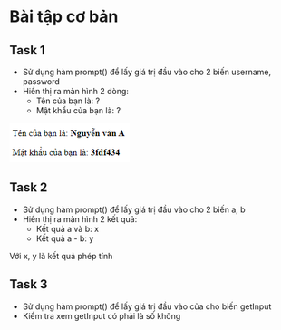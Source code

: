 # Bài tập cơ bản

## Task 1

* Sử dụng hàm prompt() để lấy giá trị đầu vào cho 2 biến username, password
* Hiển thị ra màn hình 2 dòng:
  * Tên của bạn là: ?
  * Mật khẩu của bạn là: ?

![](task1.png)


## Task 2

* Sử dụng hàm prompt() để lấy giá trị đầu vào cho 2 biến a, b
* Hiển thị ra màn hình 2 kết quả:
  * Kết quả a và b:  x
  * Kết quả a - b: y

Với x, y là kết quả phép tính


## Task 3

- Sử dụng hàm prompt() để lấy giá trị đầu vào của cho biến getInput
- Kiểm tra xem getInput có phải là số không

